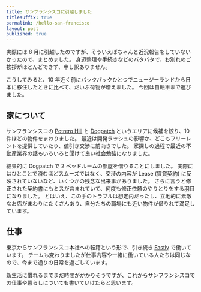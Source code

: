 ```yaml
---
title: サンフランシスコに引越しました
titlesuffix: true
permalink: /hello-san-francisco
layout: post
published: true
---
```


実際には 8 月に引越したのですが、そういえばちゃんと近況報告をしていないかったので、まとめました。
身辺整理や手続きなどのバタバタで、お別れのご挨拶がほとんどできず、申し訳ありません。

こうしてみると、10 年近く前にバックパックひとつでニュージーランドから日本に移住したときに比べて、だいぶ荷物が増えました。
今回は自転車まで運びました。

## 家について

サンフランシスコの [Potrero Hill](https://en.wikipedia.org/wiki/Potrero_Hill) と [Dogpatch](https://en.wikipedia.org/wiki/Dogpatch,_San_Francisco) というエリアに候補を絞り、10 件ほどの物件をまわりました。
最近は開発ラッシュの影響か、どこもフリーレントを提供していたり、値引き交渉に前向きでした。
家探しの過程で最近の不動産業界の話もいろいろと聞けて良い社会勉強になりました。

結果的に Dogpatch で 2 ベッドルームの部屋を借りることにしました。
実際にはひとことで済むほどスムーズではなく、交渉の内容が Lease (賃貸契約) に反映されていないなど、いくつかの残念な出来事がありました。
さらに言うと修正された契約書にもミスが含まれていて、何度も修正依頼のやりとりをする羽目になりました。
とはいえ、この手のトラブルは想定内だったし、立地的に素敵なお店がまわりにたくさんあり、自分たちの職場にも近い物件が借りれて満足しています。

## 仕事

東京からサンフランシスコ本社への転籍という形で、引き続き [Fastly](https://www.fastly.com) で働いています。
チームも変わりましたが仕事内容や一緒に働いている人たちは同じなので、今まで通りの日常を過ごしています。

新生活に慣れるまでまだ時間がかかりそうですが、これからサンフランシスコでの仕事や暮らしについても書いていけたらと思います。
